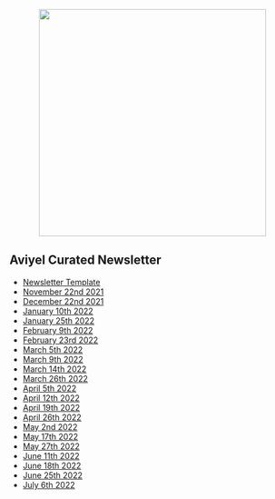 <p align="center">
<img src="https://user-images.githubusercontent.com/37651620/147323341-93c93569-4403-426f-a1a2-0da8f0c9fa55.gif" width=400>
</p>

## Aviyel Curated Newsletter

- [Newsletter Template](https://aviyelverse.github.io/newsletter/newsletter-template)
- [November 22nd 2021](https://aviyelverse.github.io/newsletter/november-22nd-2021)
- [December 22nd 2021](https://aviyelverse.github.io/newsletter/december-22nd-2021)
- [January 10th 2022](https://aviyelverse.github.io/newsletter/january-6th-newsletter/)
- [January 25th 2022](https://aviyelverse.github.io/newsletter/january-25th-newsletter/)
- [February 9th 2022](https://aviyelverse.github.io/newsletter/february-9th-newsletter/)
- [February 23rd 2022](https://aviyelverse.github.io/newsletter/february-23rd-newsletter/)
- [March 5th 2022](https://aviyelverse.github.io/newsletter/march-5th-newsletter/)
- [March 9th 2022](https://aviyelverse.github.io/newsletter/march-9th-newsletter/)
- [March 14th 2022](https://aviyelverse.github.io/newsletter/march-14th-newsletter/)
- [March 26th 2022](https://aviyelverse.github.io/newsletter/march-26th-newsletter/)
- [April 5th 2022](https://aviyelverse.github.io/newsletter/april-5th-newsletter/)
- [April 12th 2022](https://aviyelverse.github.io/newsletter/april-12th-newsletter/)
- [April 19th 2022](https://aviyelverse.github.io/newsletter/april-19th-newsletter/)
- [April 26th 2022](https://aviyelverse.github.io/newsletter/april-26th-newsletter/)
- [May 2nd 2022](https://aviyelverse.github.io/newsletter/may-2nd-newsletter/)
- [May 17th 2022](https://aviyelverse.github.io/newsletter/may-17th-newsletter/)
- [May 27th 2022](https://aviyelverse.github.io/newsletter/may-27th-newsletter/)
- [June 11th 2022](https://aviyelverse.github.io/newsletter/june-11th-newsletter/)
- [June 18th 2022](https://aviyelverse.github.io/newsletter/june-18th-newsletter/)
- [June 25th 2022](https://aviyelverse.github.io/newsletter/june-25th-newsletter/)
- [July 6th 2022](https://aviyelverse.github.io/newsletter/july-6th-newsletter/)
